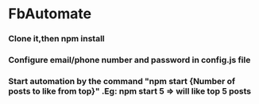 # FbAutomate
### Clone it,then npm install
### Configure email/phone number and password in config.js file
### Start automation by the command "npm start {Number of posts to like from top}" .Eg: npm start 5 => will like top 5 posts 
